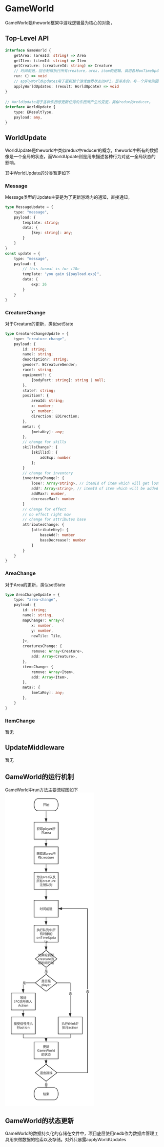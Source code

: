 # GameWorld
GameWorld是theworld框架中游戏逻辑最为核心的对象，

## Top-Level API
```Typescript
interface GameWorld {
    getArea: (areaId: string) => Area
    getItem: (itemId: string) => Item
    getCreature: (creatureId: string) => Creature
    // 时间前进，回合制得执行所有creature，area，item的逻辑，调用各种onTimeUpdate。
    run: () => void
    // applyWorldUpdates用于更新整个游戏世界状态的API，是事务的，有一个异常则回滚全部
    applyWorldUpdates: (result: WorldUpdate) => void
}

// WorldUpdate用于各种东西想更新任何的东西所产生的变更，类似redux的reducer。
interface WorldUpdate {
    type: EResultType,
    payload: any,
}

```


## WorldUpdate
WorldUpdate是theworld中类似redux中reducer的概念，theworld中所有的数据像是一个全局的状态，而WorldUpdate则是用来描述各种行为对这一全局状态的影响。

其中WorldUpdate的分类暂定如下

### Message
Message类型的Update主要是为了更新游戏内的通知，直接通知。
```Typescript
type MessageUpdate = {
    type: "message",
    payload: {
        template: string;
        data: {
            [key: string]: any;
        }
    }
}
const update = {
    type: "message",
    payload: {
        // this format is for i18n
        template: "you gain ${payload.exp}",
        data: {
            exp: 26
        }
    }
}
```

### CreatureChange
对于Creature的更新，类似setState
```Typescript
type CreatureChangeUpdate = {
    type: "creature-change",
    payload: {
        id: string;
        name?: string;
        description?: string;
        gender?: ECreatureGender;
        race?: string;
        equipment?: {
            [bodyPart: string]: string | null;
        },
        state?: string;
        position?: {
            areaId: string;
            x: number;
            y: number;
            direction: EDirection;
        },
        meta?: {
            [metaKey]: any;
        },
        // change for skills
        skillsChange?: {
            [skillId]: {
                addExp: number
            };
        }
        // change for inventory
        inventoryChange?: {
            lose?: Array<string>, // itemId of item which will get lost
            add?: Array<string>, // itemId of item which will be added
            addMax?: number,
            decreaseMax?: number
        }
        // change for effect
        // no effect right now
        // change for attributes base
        attributesChange: {
            [attributeKey]: {
                baseAdd?: number
                baseDecrease?: number
            }
        }
    }
}
```

### AreaChange
对于Area的更新，类似setState
```Typescript
type AreaChangeUpdate = {
    type: "area-change",
    payload: {
        id: string;
        name?: string,
        mapChange?: Array<{
            x: number,
            y: number,
            newTile: Tile,
        }>,
        creaturesChange: {
            remove: Array<Creature>,
            add: Array<Creature>,
        },
        itemsChange: {
            remove: Array<Item>,
            add: Array<Item>,
        },
        meta?: {
            [metaKey]: any;
        },
    }
}
```

### ItemChange
暂无

## UpdateMiddleware
暂无


## GameWorld的运行机制
GameWorld中run方法主要流程图如下
![game-world-run](game-world-run.png)


## GameWorld的状态更新
GameWorld的数据持久化的存储在文件中，项目底层使用nedb作为数据库管理工具用来做数据的检索以及存储。对外只暴露applyWorldUpdates
